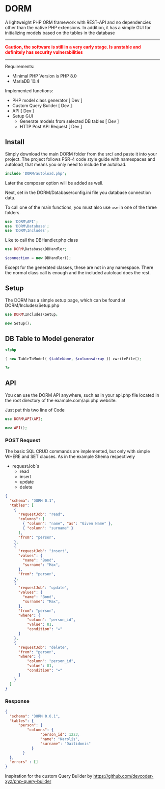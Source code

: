 # DORM
A lightweight PHP ORM framework with REST-API and no dependencies other than the native PHP extensions. In addition, it has a simple GUI for initializing models based on the tables in the database

***
**<font color="red">Caution, the software is still in a very early stage. Is unstable and definitely has security vulnerabilities</font>**
***



Requirements:
- Minimal PHP Version is PHP 8.0
- MariaDB 10.4

Implemented functions:
- PHP model class generator [ Dev ]
- Custom Query Builder [ Dev ]
- API [ Dev ]
- Setup GUI
  - Generate models from selected DB tables [ Dev ]
  - HTTP Post API Request [ Dev ]

## Install

Simply download the main DORM folder from the src/ and paste it into your project. The project follows PSR-4 code style guide with namespaces and autoload, that means you only need to include the autoload.
```php
include 'DORM/autoload.php';
```
Later the composer option will be added as well.

Next, set in the DORM/Database/config.ini file you database connection data.

To call one of the main functions, you must also use ``use`` in one of the three folders.

```php
use 'DORM\API';
use 'DORM\Database';
use 'DORM\Includes';
```
Like to call the DBHandler.php class
```php
use DORM\Database\DBHandler;

$connection = new DBHandler();
```

Except for the generated classes, these are not in any namespace. There the normal class call is enough and the included autoload does the rest.
## Setup
The DORM has a simple setup page, which can be found at DORM/Includes/Setup.php


```php
use DORM\Includes\Setup;

new Setup();
```


## DB Table to Model generator
```php
<?php

( new TableToModel( $tableName, $columnsArray ))->writeFile();

?>
```

## API

You can use the DORM API anywhere, such as in your api.php file located in the root directory of the example.com/api.php website.

Just put this two line of Code

```php
use DORM\API\API;

new API();
```

### POST Request

The basic SQL CRUD commands are implemented, but only with simple WHERE and SET clauses. As in the example Shema respectively
- requestJob´s
  - read
  - insert
  - update
  - delete
```json
{
  "schema": "DORM 0.1",
  "tables": [
    {
      "requestJob": "read",
      "columns": [
        { "column": "name", "as": "Given Name" },
        { "column": "surname" }
      ],
      "from": "person",
    },
    {
      "requestJob": "insert",
      "values": {
        "name": "Bond",
        "surname": "Max",
      },
      "from": "person",
    },
    {
      "requestJob": "update",
      "values": {
        "name": "Bond",
        "surname": "Max",
      },
      "from": "person",
      "where": {
          "column": "person_id",
          "value": 81, 
          "condition": "=" 
      }
    },
    {
      "requestJob": "delete",
      "from": "person",
      "where": {
          "column": "person_id",
          "value": 81, 
          "condition": "=" 
      }
    }
  ]
}
```

### Response
```json
{ 
  "schema": "DORM 0.0.1",
  "tables": {
      "person": {
          "columns": {
                "person_id": 1223,
                "name": "Karolis",
                "surname": "Dailidonis"
            }
        }
  },
  "errors" : []      
}
```



Inspiration for the custom Query Builder by
https://github.com/devcoder-xyz/php-query-builder
